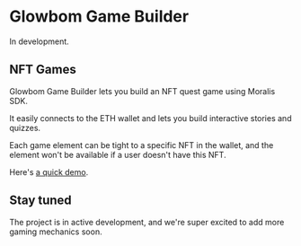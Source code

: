 # Glowbom Game Builder

In development.

## NFT Games

Glowbom Game Builder lets you build an NFT quest game using Moralis SDK.

It easily connects to the ETH wallet and lets you build interactive stories and quizzes.

Each game element can be tight to a specific NFT in the wallet, and the element won't be available if a user doesn't have this NFT.

Here's [a quick demo](https://www.youtube.com/watch?v=mBey-ND_D0A).

## Stay tuned

The project is in active development, and we're super excited to add more gaming mechanics soon.
